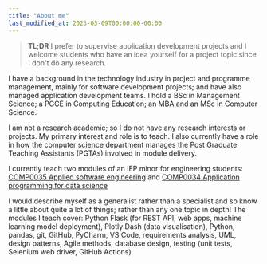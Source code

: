 ```yaml
---
title: "About me"
last_modified_at: 2023-03-09T00:00:00-00:00
---
```


> **TL;DR** I prefer to supervise application development projects and I welcome students who have an idea yourself for a project topic since I don't do any research.

I have a background in the technology industry in project and programme management, mainly for software development projects; and have also managed application development teams. I hold a BSc in Management Science; a PGCE in Computing Education; an MBA and an MSc in Computer Science.

I am not a research academic; so I do not have any research interests or projects. My primary interest and role is to teach. I also currently have a role in how the computer science department manages the Post Graduate Teaching Assistants (PGTAs) involved in module delivery.

I currently teach two modules of an IEP minor for engineering students: [COMP0035 Applied software engineering](https://www.ucl.ac.uk/module-catalogue/modules/applied-software-engineering-COMP0035) and [COMP0034 Application programming for data science](https://www.ucl.ac.uk/module-catalogue/modules/application-programming-for-data-science-COMP0034)

I would describe myself as a generalist rather than a specialist and so know a little about quite a lot of things; rather than any one topic in depth! The modules I teach cover: Python Flask (for REST API, web apps, machine learning model deployment), Plotly Dash (data visualisation), Python, pandas, git, GitHub, PyCharm, VS Code, requirements analysis, UML, design patterns, Agile methods, database design, testing (unit tests, Selenium web driver, GitHub Actions).
